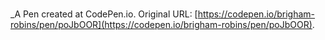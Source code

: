 # 
 _A Pen created at CodePen.io. Original URL: [https://codepen.io/brigham-robins/pen/poJbOOR](https://codepen.io/brigham-robins/pen/poJbOOR).

 